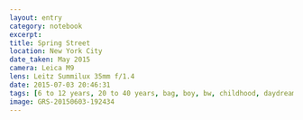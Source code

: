 ```yaml
--- 
layout: entry
category: notebook
excerpt:
title: Spring Street
location: New York City
date_taken: May 2015
camera: Leica M9
lens: Leitz Summilux 35mm f/1.4
date: 2015-07-03 20:46:31
tags: [6 to 12 years, 20 to 40 years, bag, boy, bw, childhood, daydreaming, father, hailing cab, hoodie, kid, man, patinete, scooter, shoe, son, spring street, woman]
image: GRS-20150603-192434
---
```

